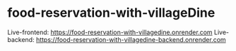 # food-reservation-with-villageDine
Live-frontend: https://food-reservation-with-villagedine.onrender.com
Live-backend: https://food-reservation-with-villagedine-backend.onrender.com
